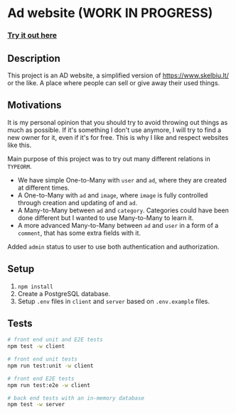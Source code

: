 # Ad website (WORK IN PROGRESS)

### [Try it out here](https://ads.2qcrpf08feqps.eu-central-1.cs.amazonlightsail.com/)

## Description

This project is an AD website, a simplified version of https://www.skelbiu.lt/ or the like. A place where people can sell or give away their used things.

## Motivations

It is my personal opinion that you should try to avoid throwing out things as much as possible. If it's something I don't use anymore, I will try to find a new owner for it, even if it's for free. This is why I like and respect websites like this.

Main purpose of this project was to try out many different relations in `TYPEORM`.

- We have simple One-to-Many with `user` and `ad`, where they are created at different times.
- A One-to-Many with `ad` and `image`, where `image` is fully controlled through creation and updating of and `ad`.
- A Many-to-Many between `ad` and `category`. Categories could have been done different but I wanted to use Many-to-Many to learn it.
- A more advanced Many-to-Many between `ad` and `user` in a form of a `comment`, that has some extra fields with it.

Added `admin` status to user to use both authentication and authorization.

## Setup

1. `npm install`
2. Create a PostgreSQL database.
3. Setup `.env` files in `client` and `server` based on `.env.example` files.

## Tests

```bash
# front end unit and E2E tests
npm test -w client

# front end unit tests
npm run test:unit -w client

# front end E2E tests
npm run test:e2e -w client

# back end tests with an in-memory database
npm test -w server
```

